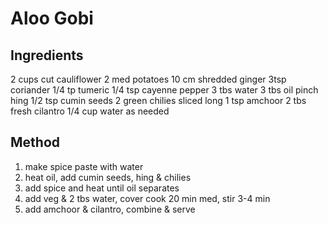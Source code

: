 # Aloo Gobi
## Ingredients
2 cups cut cauliflower
2 med potatoes
10 cm shredded ginger
3tsp coriander 
1/4 tp tumeric
1/4 tsp cayenne pepper
3 tbs water
3 tbs oil
pinch hing
1/2 tsp cumin seeds
2 green chilies sliced long
1 tsp amchoor 
2 tbs fresh cilantro
1/4 cup water as needed

## Method
1. make spice paste with water
2. heat oil, add cumin seeds, hing & chilies
3. add spice and heat until oil separates
4. add veg & 2 tbs water, cover cook 20 min med, stir 3-4 min
5. add amchoor & cilantro, combine & serve

